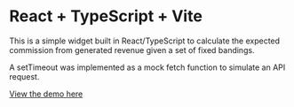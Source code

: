 # React + TypeScript + Vite

This is a simple widget built in React/TypeScript to calculate the expected commission from generated revenue given a set of fixed bandings.

A setTimeout was implemented as a mock fetch function to simulate an API request.

[View the demo here](https://incredible-liger-854a23.netlify.app/)
